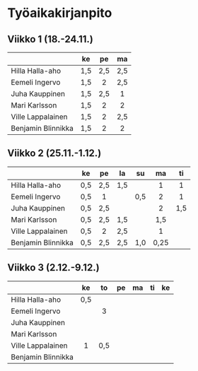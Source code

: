 # Työaikakirjanpito


## Viikko 1 (18.-24.11.)

|                    | ke  | pe  | ma  |                                          
| -------------------|:---:|:---:|:---:| 
| Hilla Halla-aho    | 1,5 | 2,5 | 2,5 |
| Eemeli Ingervo     | 1,5 |  2  | 2,5 |
| Juha Kauppinen     | 1,5 | 2,5 |  1  |
| Mari Karlsson      | 1,5 |  2  |  2  |
| Ville Lappalainen  | 1,5 |  2  | 2,5 |
| Benjamin Blinnikka | 1,5 |  2  |  2  |


## Viikko 2 (25.11.-1.12.)

|                    | ke  | pe  | la  | su  | ma  | ti  |                             
| -------------------|:---:|:---:|:---:|:---:|:---:|:---:|
| Hilla Halla-aho    | 0,5 | 2,5 | 1,5 |     |  1  |  1  |
| Eemeli Ingervo     | 0,5 |  1  |     | 0,5 |  2  |  1  |
| Juha Kauppinen     | 0,5 | 2,5 |     |     |  2  | 1,5 |
| Mari Karlsson      | 0,5 | 2,5 | 1,5 |     | 1,5 |     |
| Ville Lappalainen  | 0,5 | 2   | 2,5 |     | 1   |     |
| Benjamin Blinnikka | 0,5 | 2,5 | 2,5 | 1,0 | 0,25|     |


## Viikko 3 (2.12.-9.12.)

|                    | ke  | to  | pe  | ma  | ti  | ke  |                             
| -------------------|:---:|:---:|:---:|:---:|:---:|:---:|
| Hilla Halla-aho    | 0,5 |     |     |     |     |     |
| Eemeli Ingervo     |     |  3  |     |     |     |     |
| Juha Kauppinen     |     |     |     |     |     |     |
| Mari Karlsson      |     |     |     |     |     |     |
| Ville Lappalainen  | 1   | 0,5 |     |     |     |     |
| Benjamin Blinnikka |     |     |     |     |     |     |
